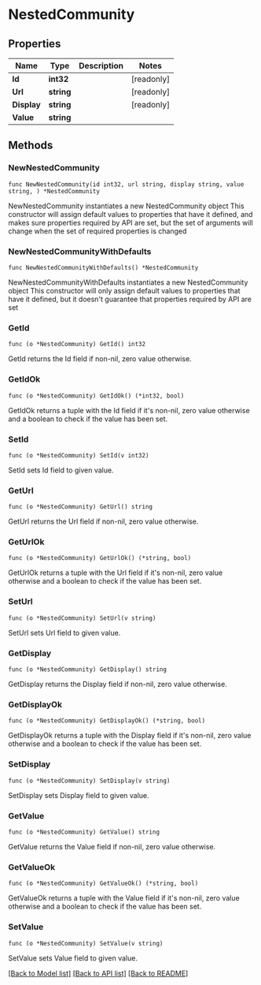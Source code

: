# NestedCommunity

## Properties

Name | Type | Description | Notes
------------ | ------------- | ------------- | -------------
**Id** | **int32** |  | [readonly] 
**Url** | **string** |  | [readonly] 
**Display** | **string** |  | [readonly] 
**Value** | **string** |  | 

## Methods

### NewNestedCommunity

`func NewNestedCommunity(id int32, url string, display string, value string, ) *NestedCommunity`

NewNestedCommunity instantiates a new NestedCommunity object
This constructor will assign default values to properties that have it defined,
and makes sure properties required by API are set, but the set of arguments
will change when the set of required properties is changed

### NewNestedCommunityWithDefaults

`func NewNestedCommunityWithDefaults() *NestedCommunity`

NewNestedCommunityWithDefaults instantiates a new NestedCommunity object
This constructor will only assign default values to properties that have it defined,
but it doesn't guarantee that properties required by API are set

### GetId

`func (o *NestedCommunity) GetId() int32`

GetId returns the Id field if non-nil, zero value otherwise.

### GetIdOk

`func (o *NestedCommunity) GetIdOk() (*int32, bool)`

GetIdOk returns a tuple with the Id field if it's non-nil, zero value otherwise
and a boolean to check if the value has been set.

### SetId

`func (o *NestedCommunity) SetId(v int32)`

SetId sets Id field to given value.


### GetUrl

`func (o *NestedCommunity) GetUrl() string`

GetUrl returns the Url field if non-nil, zero value otherwise.

### GetUrlOk

`func (o *NestedCommunity) GetUrlOk() (*string, bool)`

GetUrlOk returns a tuple with the Url field if it's non-nil, zero value otherwise
and a boolean to check if the value has been set.

### SetUrl

`func (o *NestedCommunity) SetUrl(v string)`

SetUrl sets Url field to given value.


### GetDisplay

`func (o *NestedCommunity) GetDisplay() string`

GetDisplay returns the Display field if non-nil, zero value otherwise.

### GetDisplayOk

`func (o *NestedCommunity) GetDisplayOk() (*string, bool)`

GetDisplayOk returns a tuple with the Display field if it's non-nil, zero value otherwise
and a boolean to check if the value has been set.

### SetDisplay

`func (o *NestedCommunity) SetDisplay(v string)`

SetDisplay sets Display field to given value.


### GetValue

`func (o *NestedCommunity) GetValue() string`

GetValue returns the Value field if non-nil, zero value otherwise.

### GetValueOk

`func (o *NestedCommunity) GetValueOk() (*string, bool)`

GetValueOk returns a tuple with the Value field if it's non-nil, zero value otherwise
and a boolean to check if the value has been set.

### SetValue

`func (o *NestedCommunity) SetValue(v string)`

SetValue sets Value field to given value.



[[Back to Model list]](../README.md#documentation-for-models) [[Back to API list]](../README.md#documentation-for-api-endpoints) [[Back to README]](../README.md)


